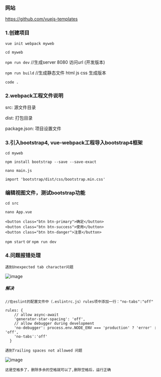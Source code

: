 ### 网站
https://github.com/vuejs-templates

### 1.创建项目
`vue init webpack myweb`

`cd myweb`

`npm run dev`  //生成server 8080 访问url (开发版本)

`npm run build`  //生成静态文件 html js css 生成版本

`code .`

### 2.webpack工程文件说明

src: 源文件目录

dist: 打包目录

package.json: 项目设置文件


### 3.引入bootstrap4,  vue-webpack工程导入bootstrap4框架


`cd myweb`

`npm install bootstrap --save --save-exact`

`nano main.js`

```
import 'bootstrap/dist/css/bootstrap.min.css'
```

### 编辑视图文件，测试bootstrap功能
`cd src`

`nano App.vue`

```
<button class="btn btn-primary">确定</button>
<button class="btn btn-success">使用</button>
<button class="btn btn-danger">注意</button>
```
`npm start` or  `npm run dev`

### 4.问题报错处理

`遇到Unexpected tab character问题`

![image](https://img-blog.csdn.net/20170614091540917?watermark/2/text/aHR0cDovL2Jsb2cuY3Nkbi5uZXQvbHZrZWxseQ==/font/5a6L5L2T/fontsize/400/fill/I0JBQkFCMA==/dissolve/70/gravity/SouthEast)

##### 解决
```
//在eslint的配置文件中（.eslintrc.js）rules项中添加一行："no-tabs":"off"

rules: {
    // allow async-await
    'generator-star-spacing': 'off',
    // allow debugger during development
    'no-debugger': process.env.NODE_ENV === 'production' ? 'error' : 'off',
	'no-tabs':'off'
  }
```

`遇到Trailing spaces not allowed 问题`

![image](https://img-blog.csdn.net/20180824161711514?watermark/2/text/aHR0cHM6Ly9ibG9nLmNzZG4ubmV0L3dlaXhpbl8zNzU4MDIzNQ==/font/5a6L5L2T/fontsize/400/fill/I0JBQkFCMA==/dissolve/70)

`这是空格多了，删除多余的空格就可以了,删除空格后，运行正确`



